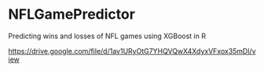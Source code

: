 # NFLGamePredictor
Predicting wins and losses of NFL games using XGBoost in R

https://drive.google.com/file/d/1av1URyOtG7YHQVQwX4XdyxVFxox35mDl/view
